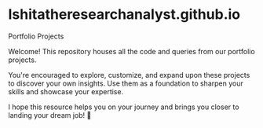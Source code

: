 # Ishitatheresearchanalyst.github.io
Portfolio Projects

Welcome! This repository houses all the code and queries from our portfolio projects.

You're encouraged to explore, customize, and expand upon these projects to discover your own insights. Use them as a foundation to sharpen your skills and showcase your expertise.

I hope this resource helps you on your journey and brings you closer to landing your dream job! 🚀
